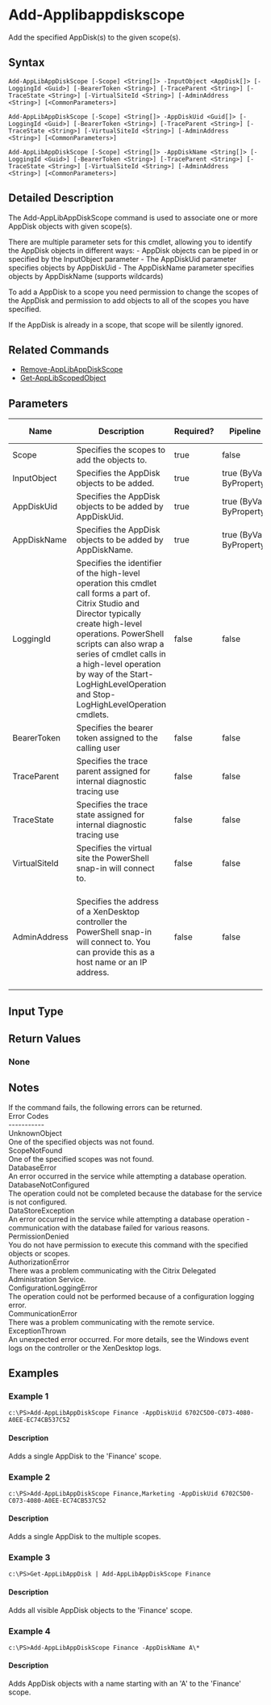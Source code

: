﻿
# Add-Applibappdiskscope
Add the specified AppDisk(s) to the given scope(s).
## Syntax

```
Add-AppLibAppDiskScope [-Scope] <String[]> -InputObject <AppDisk[]> [-LoggingId <Guid>] [-BearerToken <String>] [-TraceParent <String>] [-TraceState <String>] [-VirtualSiteId <String>] [-AdminAddress <String>] [<CommonParameters>]  
  
Add-AppLibAppDiskScope [-Scope] <String[]> -AppDiskUid <Guid[]> [-LoggingId <Guid>] [-BearerToken <String>] [-TraceParent <String>] [-TraceState <String>] [-VirtualSiteId <String>] [-AdminAddress <String>] [<CommonParameters>]  
  
Add-AppLibAppDiskScope [-Scope] <String[]> -AppDiskName <String[]> [-LoggingId <Guid>] [-BearerToken <String>] [-TraceParent <String>] [-TraceState <String>] [-VirtualSiteId <String>] [-AdminAddress <String>] [<CommonParameters>]
```

## Detailed Description
The Add-AppLibAppDiskScope command is used to associate one or more AppDisk objects with given scope(s).

There are multiple parameter sets for this cmdlet, allowing you to identify the AppDisk objects in different ways: - AppDisk objects can be piped in or specified by the InputObject parameter - The AppDiskUid parameter specifies objects by AppDiskUid - The AppDiskName parameter specifies objects by AppDiskName (supports wildcards)

To add a AppDisk to a scope you need permission to change the scopes of the AppDisk and permission to add objects to all of the scopes you have specified.

If the AppDisk is already in a scope, that scope will be silently ignored.


## Related Commands

* [Remove-AppLibAppDiskScope](../Remove-AppLibAppDiskScope/)
* [Get-AppLibScopedObject](../Get-AppLibScopedObject/)
## Parameters
| Name   | Description | Required? | Pipeline Input | Default Value |
| --- | --- | --- | --- | --- |
| Scope | Specifies the scopes to add the objects to. | true | false |  |
| InputObject | Specifies the AppDisk objects to be added. | true | true (ByValue, ByPropertyName) |  |
| AppDiskUid | Specifies the AppDisk objects to be added by AppDiskUid. | true | true (ByValue, ByPropertyName) |  |
| AppDiskName | Specifies the AppDisk objects to be added by AppDiskName. | true | true (ByValue, ByPropertyName) |  |
| LoggingId | Specifies the identifier of the high-level operation this cmdlet call forms a part of. Citrix Studio and Director typically create high-level operations. PowerShell scripts can also wrap a series of cmdlet calls in a high-level operation by way of the Start-LogHighLevelOperation and Stop-LogHighLevelOperation cmdlets. | false | false |  |
| BearerToken | Specifies the bearer token assigned to the calling user | false | false |  |
| TraceParent | Specifies the trace parent assigned for internal diagnostic tracing use | false | false |  |
| TraceState | Specifies the trace state assigned for internal diagnostic tracing use | false | false |  |
| VirtualSiteId | Specifies the virtual site the PowerShell snap-in will connect to. | false | false |  |
| AdminAddress | Specifies the address of a XenDesktop controller the PowerShell snap-in will connect to. You can provide this as a host name or an IP address. | false | false | Localhost. Once a value is provided by any cmdlet, this value becomes the default. |

## Input Type

### 

## Return Values

### None

## Notes
If the command fails, the following errors can be returned.  
    Error Codes  
    -----------  
    UnknownObject  
        One of the specified objects was not found.  
    ScopeNotFound  
        One of the specified scopes was not found.  
    DatabaseError  
        An error occurred in the service while attempting a database operation.  
    DatabaseNotConfigured  
        The operation could not be completed because the database for the service is not configured.  
    DataStoreException  
        An error occurred in the service while attempting a database operation - communication with the database failed for various reasons.  
    PermissionDenied  
        You do not have permission to execute this command with the specified objects or scopes.  
    AuthorizationError  
        There was a problem communicating with the Citrix Delegated Administration Service.  
    ConfigurationLoggingError  
        The operation could not be performed because of a configuration logging error.  
    CommunicationError  
        There was a problem communicating with the remote service.  
    ExceptionThrown  
        An unexpected error occurred.  For more details, see the Windows event logs on the controller or the XenDesktop logs.
## Examples

### Example 1

```
c:\PS>Add-AppLibAppDiskScope Finance -AppDiskUid 6702C5D0-C073-4080-A0EE-EC74CB537C52
```

#### Description
Adds a single AppDisk to the 'Finance' scope.
### Example 2

```
c:\PS>Add-AppLibAppDiskScope Finance,Marketing -AppDiskUid 6702C5D0-C073-4080-A0EE-EC74CB537C52
```

#### Description
Adds a single AppDisk to the multiple scopes.
### Example 3

```
c:\PS>Get-AppLibAppDisk | Add-AppLibAppDiskScope Finance
```

#### Description
Adds all visible AppDisk objects to the 'Finance' scope.
### Example 4

```
c:\PS>Add-AppLibAppDiskScope Finance -AppDiskName A\*
```

#### Description
Adds AppDisk objects with a name starting with an 'A' to the 'Finance' scope.
